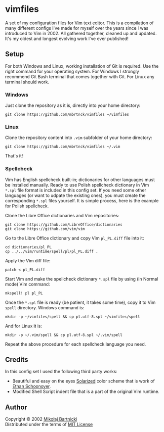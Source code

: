 # vimfiles

A set of my configuration files for [Vim][00] text editor. This is a
compilation of many different configs I've made for myself over the
years since I was introduced to Vim in 2002. All gathered together,
cleaned up and updated. It's my oldest and longest evolving work I've
ever published!

## Setup

For both Windows and Linux, working installation of Git is required. Use
the right command for your operating system. For Windows I strongly
recommend Git Bash terminal that comes together with Git. For Linux any
terminal should work.

### Windows

Just clone the repository as it is, directly into your home directory:

    git clone https://github.com/mbrtnck/vimfiles ~/vimfiles

### Linux

Clone the repository content into `.vim` subfolder of your home
directory:

    git clone https://github.com/mbrtnck/vimfiles ~/.vim

That's it!

### Spellcheck

Vim has English spellcheck built-in; dictionaries for other languages
must be installed manually. Ready to use Polish spellcheck dictionary in
Vim `*.spl` file format is included in this config set. If you need some
other languages (or want to udpate the existing ones), you must create
the corresponding `*.spl` files yourself. It is simple process, here is
the example for Polish spellcheck.

Clone the Libre Office dictionaries and Vim repositories:

    git clone https://github.com/LibreOffice/dictionaries
    git clone https://github.com/vim/vim

Go to the Libre Office dictionary and copy Vim `pl_PL.diff` file
into it:

    cd dictionaries/pl_PL
    cp ../../vim/runtime/spell/pl/pl_PL.diff .

Apply the Vim diff file:

    patch < pl_PL.diff

Start Vim and make the spellcheck dictionary `*.spl` file by using (in
Normal mode) Vim command:

    mkspell! pl pl_PL

Once the `*.spl` file is ready (be patient, it takes some time), copy it
to Vim `spell` directory. Windows command is:

    mkdir -p ~/vimfiles/spell && cp pl.utf-8.spl ~/vimfiles/spell

And for Linux it is:

    mkdir -p ~/.vim/spell && cp pl.utf-8.spl ~/.vim/spell

Repeat the above procedure for each spellcheck language you need.

## Credits

In this config set I used the following third party works:

* Beautiful and easy on the eyes [Solarized][01] color scheme that is
  work of [Ethan Schoonover][02].
* Modified Shell Script indent file that is a part of the original Vim
  runtime.

## Author

Copyright &copy; 2002 [Mikołaj Bartnicki][98]<br>
Distributed under the terms of [MIT License][99]

[00]: https://www.vim.org
[01]: https://github.com/altercation/solarized
[02]: https://ethanschoonover.com
[98]: mailto://mikolaj@bartnicki.org
[99]: https://github.com/mbrtnck/vimfiles/blob/main/LICENSE.txt
